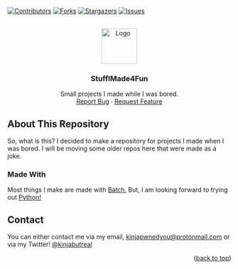 <div id="top"></div>

[![Contributors][contributors-shield]][contributors-url]
[![Forks][forks-shield]][forks-url]
[![Stargazers][stars-shield]][stars-url]
[![Issues][issues-shield]][issues-url]

<br />
<div align="center">
  <a href="https://github.com/realkinja/stuffimade4fun">
    <img src="https://emojipedia-us.s3.dualstack.us-west-1.amazonaws.com/thumbs/120/microsoft/309/person-shrugging_1f937.png" alt="Logo" width="80" height="80">
  </a>

<h3 align="center">StuffIMade4Fun</h3>

  <p align="center">
    Small projects I made while I was bored.
    <br />
    <a href="https://github.com/realkinja/stuffimade4fun/issues">Report Bug</a>
    ·
    <a href="https://github.com/realkinja/stuffimade4fun/issues">Request Feature</a>
  </p>
</div>


<!-- ABOUT THE REPO !-->
## About This Repository

So, what is this?
I decided to make a repository for projects I made when I was bored.
I will be moving some older repos here that were made as a joke.


### Made With

Most things I make are made with [Batch.](https://en.wikipedia.org/wiki/Batch_file)
But, I am looking forward to trying out [Python!](https://www.python.org/)

<!-- CONTACT -->
## Contact

You can either contact me via my email, kinjapwnedyou@protonmail.com or via my Twitter! [@kinjabutreal](https://twitter.com/kinjabutreal)


<p align="right">(<a href="#top">back to top</a>)</p>

<!-- MARKDOWN LINKS & IMAGES -->
[contributors-shield]: https://img.shields.io/github/contributors/realkinja/stuffimade4fun?color=%23FFA500&style=for-the-badge
[contributors-url]: https://github.com/realkinja/stuffimade4fun/graphs/contributors
[forks-shield]: https://img.shields.io/github/forks/realkinja/stuffimade4fun?color=%23FFA500&style=for-the-badge
[forks-url]: https://github.com/realkinja/stuffimade4fun/network/members
[stars-shield]: https://img.shields.io/github/stars/realkinja/stuffimade4fun?color=%23FFA500&style=for-the-badge
[stars-url]: https://github.com/realkinja/stuffimade4fun/stargazers
[issues-shield]: https://img.shields.io/github/issues/realkinja/stuffimade4fun?color=%23FFA500&style=for-the-badge
[issues-url]: https://github.com/realkinja/stuffimade4fun/issues
